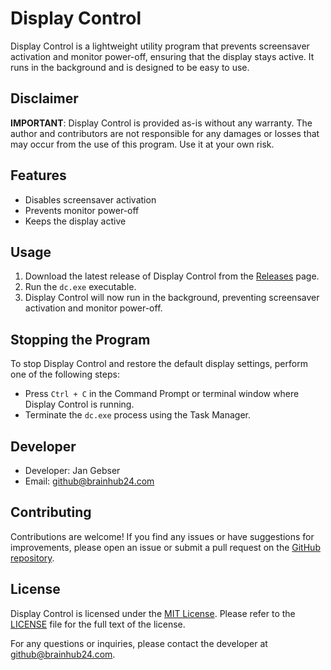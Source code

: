 # Display Control

Display Control is a lightweight utility program that prevents screensaver activation and monitor power-off, ensuring that the display stays active.
It runs in the background and is designed to be easy to use.

## Disclaimer

**IMPORTANT**: Display Control is provided as-is without any warranty. The author and contributors are not responsible for any damages or losses that may occur from the use of this program. Use it at your own risk.

## Features

- Disables screensaver activation
- Prevents monitor power-off
- Keeps the display active

## Usage

1. Download the latest release of Display Control from the [Releases](https://github.com/Brainhub24/Display_Control/releases) page.
2. Run the `dc.exe` executable.
3. Display Control will now run in the background, preventing screensaver activation and monitor power-off.

## Stopping the Program

To stop Display Control and restore the default display settings, perform one of the following steps:

- Press `Ctrl + C` in the Command Prompt or terminal window where Display Control is running.
- Terminate the `dc.exe` process using the Task Manager.

## Developer

- Developer: Jan Gebser
- Email: github@brainhub24.com

## Contributing

Contributions are welcome!
If you find any issues or have suggestions for improvements, please open an issue or submit a pull request on the [GitHub repository](https://github.com/Brainhub24/Display_Control).

## License

Display Control is licensed under the [MIT License](LICENSE). Please refer to the [LICENSE](LICENSE) file for the full text of the license.

For any questions or inquiries, please contact the developer at [github@brainhub24.com](mailto:github@brainhub24.com).
